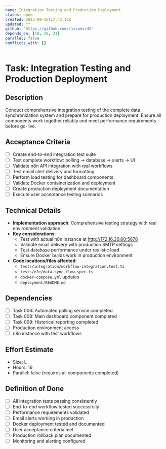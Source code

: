 ```yaml
---
name: Integration Testing and Production Deployment
status: open
created: 2025-09-16T17:42:16Z
updated: ""
github: "https://github.com//issues/45"
depends_on: [18, 20, 21]
parallel: false
conflicts_with: []
---
```


# Task: Integration Testing and Production Deployment

## Description
Conduct comprehensive integration testing of the complete data synchronization system and prepare for production deployment. Ensure all components work together reliably and meet performance requirements before go-live.

## Acceptance Criteria
- [ ] Create end-to-end integration test suite
- [ ] Test complete workflow: polling → database → alerts → UI
- [ ] Validate n8n API integration with real workflows
- [ ] Test email alert delivery and formatting
- [ ] Perform load testing for dashboard components
- [ ] Validate Docker containerization and deployment
- [ ] Create production deployment documentation
- [ ] Execute user acceptance testing scenarios

## Technical Details
- **Implementation approach**: Comprehensive testing strategy with real environment validation
- **Key considerations**:
  - Test with actual n8n instance at http://172.16.30.60:5678
  - Validate email delivery with production SMTP settings
  - Test database performance under realistic load
  - Ensure Docker builds work in production environment
- **Code locations/files affected**:
  - `tests/integration/workflow-integration.test.ts`
  - `tests/e2e/data-sync-flow.spec.ts`
  - `docker-compose.yml` updates
  - `deployment/README.md`

## Dependencies
- [ ] Task 006: Automated polling service completed
- [ ] Task 008: Main dashboard component completed  
- [ ] Task 009: Historical reporting completed
- [ ] Production environment access
- [ ] n8n instance with test workflows

## Effort Estimate
- Size: L
- Hours: 16
- Parallel: false (requires all components completed)

## Definition of Done
- [ ] All integration tests passing consistently
- [ ] End-to-end workflow tested successfully
- [ ] Performance requirements validated
- [ ] Email alerts working in production
- [ ] Docker deployment tested and documented
- [ ] User acceptance criteria met
- [ ] Production rollback plan documented
- [ ] Monitoring and alerting configured
